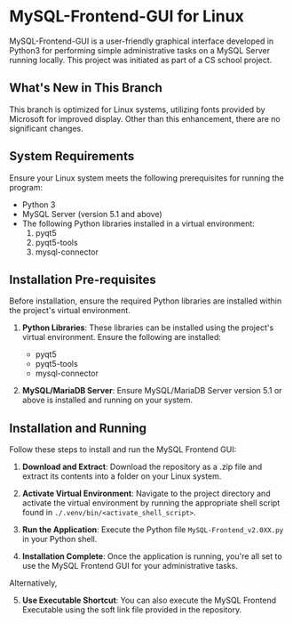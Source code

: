 # MySQL-Frontend-GUI for Linux

MySQL-Frontend-GUI is a user-friendly graphical interface developed in Python3 for performing simple administrative tasks on a MySQL Server running locally. This project was initiated as part of a CS school project.

## What's New in This Branch

This branch is optimized for Linux systems, utilizing fonts provided by Microsoft for improved display. Other than this enhancement, there are no significant changes.

## System Requirements

Ensure your Linux system meets the following prerequisites for running the program:

- Python 3
- MySQL Server (version 5.1 and above)
- The following Python libraries installed in a virtual environment:
  1. pyqt5
  2. pyqt5-tools
  3. mysql-connector

## Installation Pre-requisites

Before installation, ensure the required Python libraries are installed within the project's virtual environment.

1. **Python Libraries**: These libraries can be installed using the project's virtual environment. Ensure the following are installed:
   - pyqt5
   - pyqt5-tools
   - mysql-connector

2. **MySQL/MariaDB Server**: Ensure MySQL/MariaDB Server version 5.1 or above is installed and running on your system.

## Installation and Running

Follow these steps to install and run the MySQL Frontend GUI:

1. **Download and Extract**: Download the repository as a .zip file and extract its contents into a folder on your Linux system.

2. **Activate Virtual Environment**: Navigate to the project directory and activate the virtual environment by running the appropriate shell script found in `./.venv/bin/<activate_shell_script>`.

3. **Run the Application**: Execute the Python file `MySQL-Frontend_v2.0XX.py` in your Python shell.

4. **Installation Complete**: Once the application is running, you're all set to use the MySQL Frontend GUI for your administrative tasks.

Alternatively,

5. **Use Executable Shortcut**: You can also execute the MySQL Frontend Executable using the soft link file provided in the repository.
